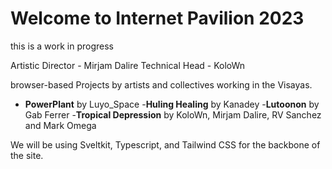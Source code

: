 # Welcome to Internet Pavilion 2023

this is a work in progress

Artistic Director - Mirjam Dalire
Technical Head - KoloWn

browser-based Projects by
artists and collectives working in the Visayas.

- **PowerPlant** by Luyo_Space
-**Huling Healing** by Kanadey
-**Lutoonon** by Gab Ferrer
-**Tropical Depression** 
by KoloWn, Mirjam Dalire, RV Sanchez and Mark Omega

We will be using Sveltkit, Typescript, and Tailwind CSS for the backbone
of the site.